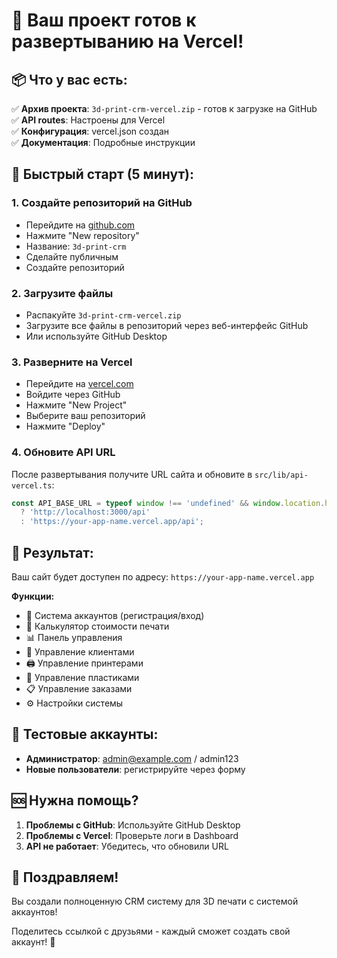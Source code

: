 # 🎉 Ваш проект готов к развертыванию на Vercel!

## 📦 Что у вас есть:

✅ **Архив проекта**: `3d-print-crm-vercel.zip` - готов к загрузке на GitHub  
✅ **API routes**: Настроены для Vercel  
✅ **Конфигурация**: vercel.json создан  
✅ **Документация**: Подробные инструкции  

## 🚀 Быстрый старт (5 минут):

### 1. Создайте репозиторий на GitHub
- Перейдите на [github.com](https://github.com)
- Нажмите "New repository"
- Название: `3d-print-crm`
- Сделайте публичным
- Создайте репозиторий

### 2. Загрузите файлы
- Распакуйте `3d-print-crm-vercel.zip`
- Загрузите все файлы в репозиторий через веб-интерфейс GitHub
- Или используйте GitHub Desktop

### 3. Разверните на Vercel
- Перейдите на [vercel.com](https://vercel.com)
- Войдите через GitHub
- Нажмите "New Project"
- Выберите ваш репозиторий
- Нажмите "Deploy"

### 4. Обновите API URL
После развертывания получите URL сайта и обновите в `src/lib/api-vercel.ts`:
```typescript
const API_BASE_URL = typeof window !== 'undefined' && window.location.hostname === 'localhost'
  ? 'http://localhost:3000/api'
  : 'https://your-app-name.vercel.app/api';
```

## 🎯 Результат:

Ваш сайт будет доступен по адресу: `https://your-app-name.vercel.app`

**Функции:**
- 🔐 Система аккаунтов (регистрация/вход)
- 🧮 Калькулятор стоимости печати
- 📊 Панель управления
- 👥 Управление клиентами
- 🖨️ Управление принтерами
- 🎨 Управление пластиками
- 📋 Управление заказами
- ⚙️ Настройки системы

## 📱 Тестовые аккаунты:

- **Администратор**: admin@example.com / admin123
- **Новые пользователи**: регистрируйте через форму

## 🆘 Нужна помощь?

1. **Проблемы с GitHub**: Используйте GitHub Desktop
2. **Проблемы с Vercel**: Проверьте логи в Dashboard
3. **API не работает**: Убедитесь, что обновили URL

## 🎊 Поздравляем!

Вы создали полноценную CRM систему для 3D печати с системой аккаунтов!

Поделитесь ссылкой с друзьями - каждый сможет создать свой аккаунт! 🚀
